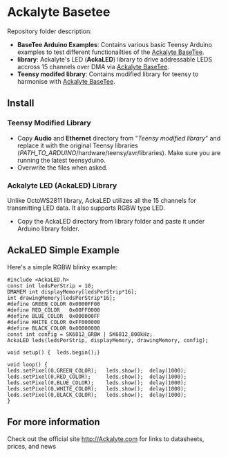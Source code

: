 # Ackalyte Basetee

Repository folder description:

* **BaseTee Arduino Examples**: Contains various basic Teensy Arduino examples to test different functionailties of the [Ackalyte BaseTee](https://ackalyte.com/products/basetee).
* **library**: Ackalyte's LED (**AckaLED**) library to drive addressable LEDS accross 15 channels over DMA via [Ackalyte BaseTee](https://ackalyte.com/products/basetee).
* **Teensy modifed library**: Contains modified library for teensy to harmonise with [Ackalyte BaseTee](https://ackalyte.com/products/basetee).

## Install

### Teensy Modified Library
* Copy **Audio** and **Ethernet** directory from "_Teensy modified library_" and replace it with the original Teensy libraries (_PATH_TO_ARDUINO_/hardware/teensy/avr/libraries). Make sure you are running the latest teensyduino. 
* Overwrite the files when asked.

### Ackalyte LED (AckaLED) Library
Unlike OctoWS2811 library, AckaLED utilizes all the 15 channels for transmitting LED data. It also supports RGBW type LED.

* Copy the AckaLED directory from library folder and paste it under Arduino library folder.

## AckaLED Simple Example
Here's a simple RGBW blinky example:

    #include <AckaLED.h>
    const int ledsPerStrip = 10;
    DMAMEM int displayMemory[ledsPerStrip*16];
    int drawingMemory[ledsPerStrip*16];
    #define GREEN_COLOR 0x0000FF00
    #define RED_COLOR   0x00FF0000
    #define BLUE_COLOR  0x000000FF
    #define WHITE_COLOR 0xFF000000
    #define BLACK_COLOR 0x00000000
    const int config = SK6812_GRBW | SK6812_800kHz;
    AckaLED leds(ledsPerStrip, displayMemory, drawingMemory, config);

    void setup() {  leds.begin();}

    void loop() {
    leds.setPixel(0,GREEN_COLOR);   leds.show();  delay(1000);
    leds.setPixel(0,RED_COLOR);     leds.show();  delay(1000);
    leds.setPixel(0,BLUE_COLOR);    leds.show();  delay(1000);
    leds.setPixel(0,WHITE_COLOR);   leds.show();  delay(1000);
    leds.setPixel(0,BLACK_COLOR);   leds.show();  delay(1000);
    }

## For more information

Check out the official site http://Ackalyte.com for links to datasheets, prices, and news